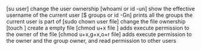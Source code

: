 [su user] change the user ownership
[whoami or id -un] show the effective username of the current user
[$ groups or id -Gn] prints all the groups the current user is part of
[sudo chown user file] change the file ownership
[touch ] create a empty file
[chmod u+x file ] adds execute permission to the owner of the file
[chmod u+x,g+x,o+r file] adds execute permission to the owner and the group owner, and read permission to other users
